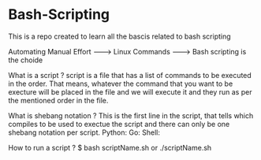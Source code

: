 # Bash-Scripting

This is a repo created to learn all the bascis related to bash scripting

Automating Manual Effort ---> Linux Commands ---> Bash scripting is the choide 

What is a script ?
    script is a file that has a list of commands to be executed in the order.
    That means, whatever the command that you want to be execture will be placed in the file and we will execute it and they run as per the mentioned order in the file.

What is shebang notation ?
    This is the first line in the script, that tells which compiles to be used to exectue the script and there can only be one shebang notation per script.
Python: 
Go:
Shell:

How to run a script ?
    $ bash scriptName.sh or ./scriptName.sh